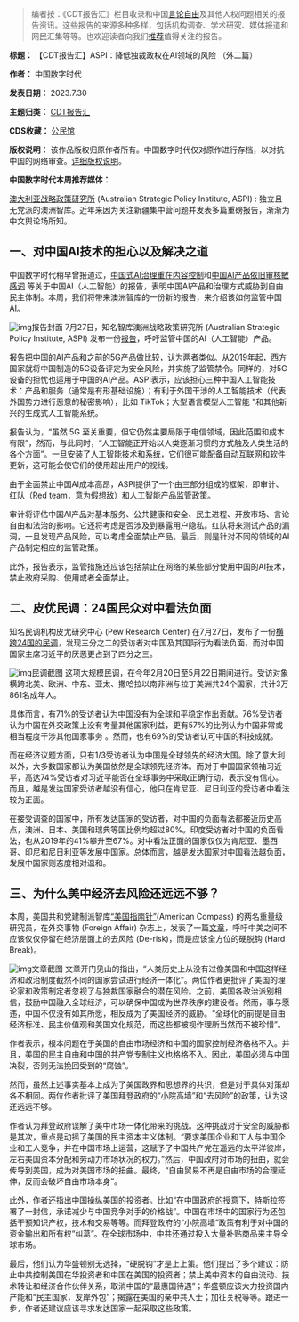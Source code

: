 



> 
> 编者按：《CDT报告汇》栏目收录和中国[言论自由](https://chinadigitaltimes.net/space/言论自由)及其他人权问题相关的报告资讯。这些报告的来源多种多样，包括机构调查、学术研究、媒体报道和网民汇集等等。也欢迎读者向我们[推荐](https://chinadigitaltimes.net/chinese/telegrambot)值得关注的报告。
> 
> 
> 




**标题：** 【CDT报告汇】ASPI：降低独裁政权在AI领域的风险 （外二篇）  

**作者：** 中国数字时代  

**发表日期：** 2023.7.30  

**主题归类：** [CDT报告汇](https://chinadigitaltimes.net/chinese/category/cdt-stories/cdt%E6%8A%A5%E5%91%8A%E6%B1%87)  

**CDS收藏：** [公民馆](https://chinadigitaltimes.net/space/%E5%85%AC%E6%B0%91%E9%A6%86)  

**版权说明：** 该作品版权归原作者所有。中国数字时代仅对原作进行存档，以对抗中国的网络审查。[详细版权说明](https://chinadigitaltimes.net/chinese/copyright)。


**中国数字时代本周推荐媒体：** 


[澳大利亚战略政策研究所](https://www.aspi.org.au/) (Australian Strategic Policy Institute, ASPI) : 独立且无党派的澳洲智库。近年来因为关注新疆集中营问题并发表多篇重磅报告，渐渐为中文舆论场所知。


一、对中国AI技术的担心以及解决之道
------------------


中国数字时代稍早曾报道过，[中国式AI治理重在内容控制](https://chinadigitaltimes.net/chinese/698277.html)和[中国AI产品依旧审核敏感词](https://chinadigitaltimes.net/chinese/698489.html) 等关于中国AI（人工智能）的报告，表明中国AI产品和治理方式威胁到自由民主体制。本周，我们将带来澳洲智库的一份新的报告，来介绍该如何监管中国AI。


![img](https://chinadigitaltimes.net/chinese/files/2023/07/De-risking-authoritarian-AI-2.jpg)报告封面
7月27日，知名智库澳洲战略政策研究所 (Australian Strategic Policy Institute, ASPI) 发布一份[报告](https://www.aspi.org.au/report/de-risking-authoritarian-ai)，呼吁监管中国的AI（人工智能）产品。


报告把中国的AI产品和之前的5G产品做比较，认为两者类似。从2019年起，西方国家就将中国制造的5G设备评定为安全风险，并实施了监管禁令。同样的，对5G设备的担忧也适用于中国的AI产品。ASPI表示，应该担心三种中国人工智能技术：产品和服务（通常是有形基础设施）；有利于外国干涉的人工智能技术（代表外国势力进行恶意的秘密影响），比如 TikTok；大型语言模型人工智能 "和其他新兴的生成式人工智能系统。


报告认为，“虽然 5G 至关重要，但它仍然主要局限于电信领域，因此范围和成本有限”，然而，与此同时，“人工智能正开始以人类逐渐习惯的方式触及人类生活的各个方面”。一旦安装了人工智能技术和系统，它们很可能配备自动互联网和软件更新，这可能会使它们的使用超出用户的视线。


由于全面禁止中国AI成本高昂，ASPI提供了一个由三部分组成的框架，即审计、红队（Red team，意为假想敌）和人工智能产品监管政策。


审计将评估中国AI产品对基本服务、公共健康和安全、民主进程、开放市场、言论自由和法治的影响。它还将考虑是否涉及到暴露用户隐私。红队将来测试产品的漏洞，一旦发现产品风险，可以考虑全面禁止产品。最后，则是针对不同的领域的AI产品制定相应的监管政策。


此外，报告表示，监管措施还应该包括禁止在网络的某些部分使用中国的AI技术，禁止政府采购、使用或者全面禁止。


二、皮优民调：24国民众对中看法负面
------------------


知名民调机构皮尤研究中心 (Pew Research Center) 在7月27日，发布了一份[横跨24国的民调](https://www.pewresearch.org/global/2023/07/27/chinas-approach-to-foreign-policy-gets-largely-negative-reviews-in-24-country-survey/)，发现三分之二的受访者对中国及其国际行为看法负面，而对中国国家主席习近平的厌恶更占到了四分之三。


![img](https://chinadigitaltimes.net/chinese/files/2023/07/Chinas-Approach-to-Foreign-Policy-Gets-Largely-Negative-Reviews-in-2_-www.pewresearch.org_.png)民调截图
这项大规模民调，在今年2月20日至5月22日期间进行。受访对象横跨北美、欧洲、中东、亚太、撒哈拉以南非洲与拉丁美洲共24个国家，共计3万861名成年人。


具体而言，有71%的受访者认为中国没有为全球和平稳定作出贡献。76%受访者认为中国在外交政策上没有考量其他国家利益，更有57%的比例认为中国非常或相当程度干涉其他国家事务 。然而，也有69%的受访者认可中国的科技成就。


而在经济议题方面，只有1/3受访者认为中国是全球领先的经济大国。除了意大利以外，大多数国家都认为美国依然是全球领先经济体。而对于中国国家领袖习近平，高达74%受访者对习近平能否在全球事务中采取正确行动，表示没有信心。而且，越是发达国家受访者越没有信心，他只在肯尼亚、尼日利亚的受访者中看法较为正面。


在接受调查的国家中，所有发达国家的受访者，对中国的负面看法都接近历史高点，澳洲、日本、美国和瑞典等国比例均超过80%。印度受访者对中国的负面看法，也从2019年的41%攀升至67%。对中看法正面的国家仅仅为肯尼亚、墨西哥、印尼和尼日利亚等发展中国家。总体而言，越是发达国家对中国看法越负面，发展中国家则态度相对温和。


三、为什么美中经济去风险还远远不够？
------------------


本周，美国共和党建制派智库[“美国指南针”](https://americancompass.org/)(American Compass) 的两名重量级研究员，在外交事物 (Foreign Affair) 杂志上，发表了一篇[文章](https://www.foreignaffairs.com/china/case-for-hard-break-with-beijing-economic-derisking)，呼吁中美之间不应该仅仅停留在经济层面上的去风险 (De-risk)，而是应该全方位的硬脱钩 (Hard Break)。


![img](https://chinadigitaltimes.net/chinese/files/2023/07/The-Case-for-a-Hard-Break-With-China-Foreign-Affairs_-www.foreignaffairs.com_.png)文章截图
文章开门见山的指出，“人类历史上从没有过像美国和中国这样经济和政治制度截然不同的国家尝试进行经济一体化”。两位作者更批评了美国的理论家和政策制定者忽视了与独裁国家融合的潜在风险。之前，美国各政治派别相信，鼓励中国融入全球经济，可以确保中国成为世界秩序的建设者。然而，事与愿违，中国不仅没有如其所愿，相反成为了美国经济的威胁。“全球化的前提是自由经济标准、民主价值观和美国文化规范，而这些都被视作理所当然而不被珍惜”。


作者表示，根本问题在于美国的自由市场经济和中国的国家控制经济格格不入。并且，美国的民主自由和中国的共产党专制主义也格格不入。因此，美国必须与中国决裂，否则无法挽回受到的“腐蚀”。


然而，虽然上述事实基本上成为了美国政界和思想界的共识，但是对于具体对策却各不相同。两位作者批评了美国拜登政府的“小院高墙”和“去风险”的政策，认为这还远远不够。


作者认为拜登政府误解了美中市场一体化带来的挑战。这种挑战对于安全的威胁都是其次，重点是动摇了美国的民主资本主义体制。“要求美国企业和工人与中国企业和工人竞争，并在中国市场上运营，这赋予了中国共产党在遥远的太平洋彼岸，左右美国资本分配和劳动力市场状况的权力。”然后，中国政府对市场的扭曲，就会传导到美国，成为对美国市场的扭曲。最终，“自由贸易不再是自由市场的合理延伸，反而会破坏自由市场本身”。


此外，作者还指出中国操纵美国的投资者。比如“在中国政府的授意下，特斯拉签署了一封信，承诺减少与中国竞争对手的价格战”。中国在市场中的国家行为还包括干预知识产权，技术和交易等等。而拜登政府的“小院高墙”政策有利于对中国的资金输出和所有权“纠葛”。在全球市场中，中共还通过投入大量补贴商品来主导全球市场。


最后，他们认为华盛顿别无选择，“硬脱钩”才是上上策。他们提出了多个建议：防止中共控制美国在华投资者和中国在美国的投资者；禁止美中资本的自由流动、技术转让和经济合作伙伴关系，取消中国的“最惠国待遇”；华盛顿应该大力投资国内产能和“民主国家，友岸外包”；揭露在美国的亲中共人士；加征关税等等。跟进一步，作者还建议应该寻求发达国家一起采取这些政策。







